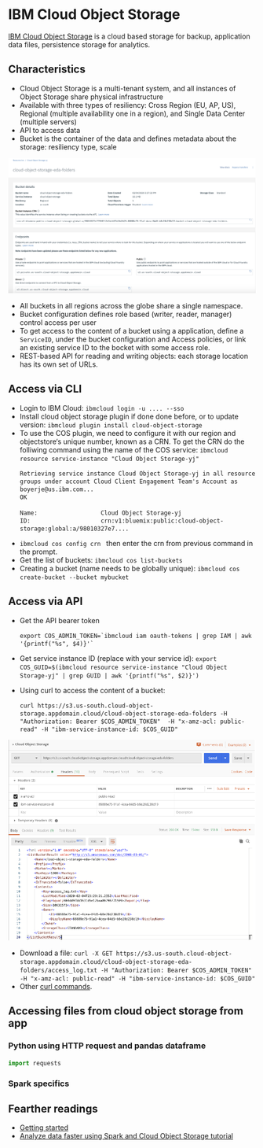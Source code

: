 # IBM Cloud Object Storage

[IBM Cloud Object Storage](https://www.ibm.com/cloud/object-storage) is a cloud based storage for backup, application data files, persistence storage for analytics. 

## Characteristics

* Cloud Object Storage is a multi-tenant system, and all instances of Object Storage share physical infrastructure
* Available with three types of resiliency: Cross Region (EU, AP, US), Regional (multiple availability one in a region), and Single Data Center (multiple servers)
* API to access data
* Bucket is the container of the data and defines metadata about the storage: resiliency type, scale

![](images/cos-bucket.png)

* All buckets in all regions across the globe share a single namespace.
* Bucket configuration defines role based (writer, reader, manager) control access per user
* To get access to the content of a bucket using a application, define a `ServiceID`, under the bucket configuration and Access policies, or link an existing service ID to the bocket with some access role.
* REST-based API for reading and writing objects: each storage location has its own set of URLs.


## Access via CLI

* Login to IBM Cloud: `ibmcloud login -u .... --sso`
* Install cloud object storage plugin if done done before, or to update version: `ibmcloud plugin install cloud-object-storage`
* To use the COS plugin, we need to configure it with our region and objectstore‘s unique number, known as a CRN. To get the CRN do the folliwing command using the name of the COS service: `ibmcloud resource service-instance "Cloud Object Storage-yj"`
    ```
    Retrieving service instance Cloud Object Storage-yj in all resource groups under account Cloud Client Engagement Team's Account as boyerje@us.ibm.com...
    OK

    Name:                  Cloud Object Storage-yj   
    ID:                    crn:v1:bluemix:public:cloud-object-storage:global:a/98010327e7....   

    ```
* `ibmcloud cos config crn ` then enter the crn from previous command in the prompt.
* Get the list of buckets: `ibmcloud cos list-buckets`
* Creating a bucket (name needs to be globally unique): `ibmcloud cos create-bucket --bucket mybucket`

## Access via API

* Get the API bearer token
    
    ```shell
    export COS_ADMIN_TOKEN=`ibmcloud iam oauth-tokens | grep IAM | awk '{printf("%s", $4)}'`
    ```

* Get service instance ID (replace with your service id): `export COS_GUID=$(ibmcloud resource service-instance "Cloud Object Storage-yj" | grep GUID | awk '{printf("%s", $2)}')`

* Using curl to access the content of a bucket:
    
    ```shell
    curl https://s3.us-south.cloud-object-storage.appdomain.cloud/cloud-object-storage-eda-folders -H "Authorization: Bearer $COS_ADMIN_TOKEN"  -H "x-amz-acl: public-read" -H "ibm-service-instance-id: $COS_GUID"
    ```

![](images/get-bucket-content.png)

* Download a file: `curl -X GET https://s3.us-south.cloud-object-storage.appdomain.cloud/cloud-object-storage-eda-folders/access_log.txt -H "Authorization: Bearer $COS_ADMIN_TOKEN"  -H "x-amz-acl: public-read" -H "ibm-service-instance-id: $COS_GUID"`
* Other [curl commands](https://cloud.ibm.com/docs/services/cloud-object-storage/cli?topic=cloud-object-storage-curl).

## Accessing files from cloud object storage from app

### Python using HTTP request and pandas dataframe

```python
import requests
```

### Spark specifics

## Fearther readings

* [Getting started](https://cloud.ibm.com/docs/cloud-object-storage?topic=cloud-object-storage-getting-started)
* [Analyze data faster using Spark and Cloud Object Storage tutorial](https://developer.ibm.com/technologies/object-storage/tutorials/analyze-data-faster-using-spark-and-ibm-cloud-object-storage-s3-vs-swift-api/)